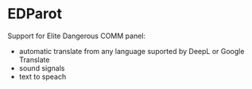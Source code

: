 # EDParot
Support for Elite Dangerous COMM panel:

- automatic translate from any language suported by DeepL or Google Translate
- sound signals
- text to speach
